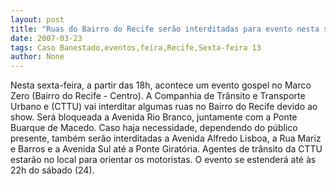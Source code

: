 ```yaml
---
layout: post
title: "Ruas do Bairro do Recife serão interditadas para evento nesta sexta-feira"
date: 2007-03-23
tags: Caso Banestado,eventos,feira,Recife,Sexta-feira 13
author: None
---
```

Nesta sexta-feira, a partir das 18h, acontece um evento gospel no Marco Zero (Bairro do Recife - Centro).
A Companhia de Trânsito e Transporte Urbano e (CTTU) vai interditar algumas ruas no Bairro do Recife devido ao show. 
Será bloqueada a Avenida Rio Branco, juntamente com a Ponte Buarque de Macedo. 
Caso haja necessidade, dependendo do público presente, também serão interditadas a Avenida Alfredo Lisboa, a Rua Mariz e Barros e a Avenida Sul até a Ponte Giratória. 
Agentes de trânsito da CTTU estarão no local para orientar os motoristas. O evento se estenderá até às 22h do sábado (24). 